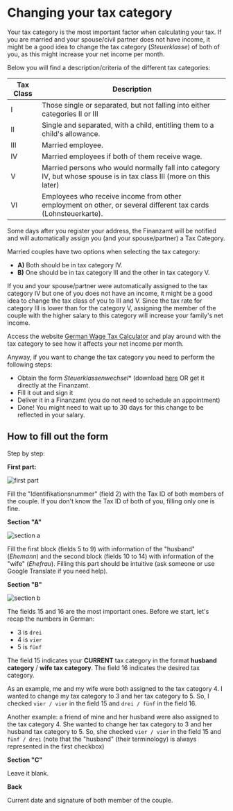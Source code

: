 # Changing your tax category

Your tax category is the most important factor when calculating your tax. If you are married and your spouse/civil partner does not have income, it might be a good idea to change the tax category (*Steuerklasse*) of both of you, as this might increase your net income per month.

Below you will find a description/criteria of the different tax categories:

| Tax Class | Description                                                                                                         |
|-----------|---------------------------------------------------------------------------------------------------------------------|
| I         | Those single or separated, but not falling into either categories II or III                                         |
| II        | Single and separated, with a child, entitling them to a child's allowance.                                          |
| III       | Married employee.                                                                                                   |
| IV        | Married employees if both of them receive wage.                                                                     |
| V         | Married persons who would normally fall into category IV, but whose spouse is in tax class III (more on this later) |
| VI        | Employees who receive income from other employment on other, or several different tax cards (Lohnsteuerkarte).      |


Some days after you register your address, the Finanzamt will be notified and will automatically assign you (and your spouse/partner) a Tax Category.

Married couples have two options when selecting the tax category:

 - **A)** Both should be in tax category IV.
 - **B)** One should be in tax category III and the other in tax category V.

If you and your spouse/partner were automatically assigned to the tax category IV but one of you does not have an income, it might be a good idea to change the tax class of you to III and V. Since the tax rate for category III is lower than for the category V, assigning the member of the couple with the higher salary to this category will increase your family's net income.

Access the website [German Wage Tax Calculator](https://www.brutto-netto-rechner.info/gehalt/gross_net_calculator_germany.php) and play around with the tax category to see how it affects your net income per month.

Anyway, if you want to change the tax category you need to perform the following steps:
 - Obtain the form *Steuerklassenwechsel** (download [here](https://www.berlin.de/sen/finanzen/dokumentendownload/steuern/daten-und-fakten/lohn-und-einkommensteuer/antrag_auf_steuerklassenwechsel_f__r_eheleute.pdf) OR get it directly at the Finanzamt.
 - Fill it out and sign it
 - Deliver it in a Finanzamt (you do not need to schedule an appointment)
 - Done! You might need to wait up to 30 days for this change to be reflected in your salary.

## How to fill out the form

Step by step:


**First part:**

![first part](https://cloud.githubusercontent.com/assets/2975955/18363615/1de91f8e-760b-11e6-8fc5-1c1f0a6092ca.png)

Fill the "Identifikationsnummer" (field 2) with the Tax ID of both members of the couple. If you don't know the Tax ID of both of you, filling only one is fine.

**Section "A"**

![section a](https://cloud.githubusercontent.com/assets/2975955/18363977/bbe41c92-760c-11e6-9d5e-aa85fd612b80.png)

Fill the first block (fields 5 to 9) with information of the "husband" (*Ehemann*) and the second block (fields 10 to 14) with information of the "wife" (*Ehefrau*). Filling this part should be intuitive (ask someone or use Google Translate if you need help).

**Section "B"**

![section b](https://cloud.githubusercontent.com/assets/2975955/18365030/37e86650-7611-11e6-9db1-0e64e2178541.png)

The fields 15 and 16 are the most important ones. Before we start, let's recap the numbers in German:

 - 3 is `drei`
 - 4 is `vier`
 - 5 is `fünf`

The field 15 indicates your **CURRENT** tax category in the format **husband category** / **wife tax category**.
The field 16 indicates the desired tax category.

As an example, me and my wife were both assigned to the tax category 4. I wanted to change my tax category to 3 and her tax category to 5. So, I checked `vier / vier` in the field 15 and `drei / fünf` in the field 16.

Another example: a friend of mine and her husband were also assigned to the tax category 4. She wanted to change her tax category to 3 and her husband tax category to 5. So, she checked `vier / vier` in the field 15 and `fünf / drei` (note that the "husband" (their terminology) is always represented in the first checkbox)

**Section "C"**

Leave it blank.

**Back**

Current date and signature of both member of the couple.
